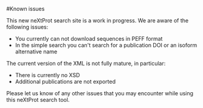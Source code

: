 #Known issues

This new neXtProt search site is a work in progress. We are aware of the following issues:

 - You currently can not download sequences in PEFF format
 - In the simple search you can't search for a publication DOI or an isoform alternative name
 
The current version of the XML is not fully mature, in particular:

 - There is currently no XSD
 - Additional publications are not exported
 
Please let us know of any other issues that you may encounter while using this neXtProt search tool.

